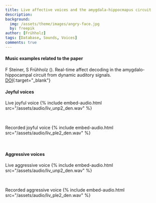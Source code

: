 ```yaml
---
title: Live affective voices and the amygdala-hippocmapus circuit
description:
background:
  img: /assets/theme/images/angry-face.jpg
  by: freepik
author: [Frühholz]
tags: [Database, Sounds, Voices]
comments: true
---
```


#### Music examples related to the paper
F Steiner, S Frühholz (). Real-time affect decoding in the amygdalo-hippocampal circuit from dynamic auditory signals.
<br>
[DOI](){:target="_blank"}
<br>

#### Joyful voices

Live joyful voice
{% include embed-audio.html src="/assets/audio/liv_unp2_den.wav" %}

<br>

Recorded joyful voice
{% include embed-audio.html src="/assets/audio/liv_ple2_den.wav" %}

<br>

#### Aggressive voices

Live aggressive voice
{% include embed-audio.html src="/assets/audio/liv_unp2_den.wav" %}

<br>

Recorded aggressive voice
{% include embed-audio.html src="/assets/audio/liv_ple2_den.wav" %}

<br>
